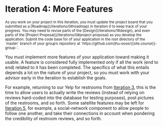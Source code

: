 # Iteration 4: More Features

<small>
As you work on your project in this iteration, you must update the project board that you submitted as a [Roadmap](/iterations/0#roadmap) in Iteration 0 to keep track of your progress.
</small>

<small>
You may need to revise parts of the [Design](/iterations/1#design), and even parts of the [Project Proposal](/iterations/0#project-proposal) as you develop the application.
</small>

<small>
Submit the code base for of your application in the root directory of the `master` branch of your group’s repository at `https://github.com/jhu-oose/{{site.course}}-group-<identifier>`.
</small>

You must implement more features of your application toward making it usable. A feature is considered fully implemented only if all the work (end to end) related to it has been completed. The specifics of what this entails depends a lot on the nature of your project, so you must work with your advisor early in the iteration to establish the goals.

For example, returning to our Yelp for restrooms from [Iteration 3](/iterations/3), this is the time to allow users to actually write the reviews (instead of relying on reviews hard-coded into the database for testing purposes), post pictures of the restrooms, and so forth. Some satellite features may be left for [Iteration 5](/iterations/5), for example, a social-network component to allow people to follow one another, and take their connections in account when pondering the credibility of restroom reviews, and so forth.
